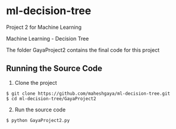 # ml-decision-tree
Project 2 for Machine Learning

Machine Learning - Decision Tree

The folder GayaProject2 contains the final code for this project

## Running the Source Code
1. Clone the project

  ```
  $ git clone https://github.com/maheshgaya/ml-decision-tree.git
  $ cd ml-decision-tree/GayaProject2
  ```
2. Run the source code
  
  ```
  $ python GayaProject2.py
  ```
